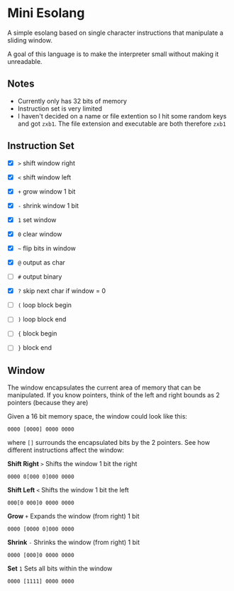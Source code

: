 # Mini Esolang
A simple esolang based on single character instructions that manipulate a sliding window.

A goal of this language is to make the interpreter small without making it unreadable.

## Notes
- Currently only has 32 bits of memory
- Instruction set is very limited
- I haven't decided on a name or file extention so I hit some random keys and got `zxb1`. The file extension and executable are both therefore `zxb1`

## Instruction Set

- [x] `>` shift window right
- [x] `<` shift window left
- [x] `+` grow window 1 bit
- [x] `-` shrink window 1 bit
- [x] `1` set window
- [x] `0` clear window
- [x] `~` flip bits in window
- [x] `@` output as char
- [ ] `#` output binary
- [x] `?` skip next char if window = 0

- [ ] `(` loop block begin
- [ ] `)` loop block end
- [ ] `{` block begin
- [ ] `}` block end

## Window

The window encapsulates the current area of memory that can be manipulated. If you know pointers, think of the left and right bounds as 2 pointers (because they are)

Given a 16 bit memory space, the window could look like this:
```
0000 [0000] 0000 0000
```
where `[]` surrounds the encapsulated bits by the 2 pointers. See how different instructions affect the window:

**Shift Right** `>`
Shifts the window 1 bit the right
```
0000 0[000 0]000 0000
```

**Shift Left** `<`
Shifts the window 1 bit the left

```
000[0 000]0 0000 0000
```

**Grow** `+`
Expands the window (from right) 1 bit
```
0000 [0000 0]000 0000
```

**Shrink** `-`
Shrinks the window (from right) 1 bit
```
0000 [000]0 0000 0000
```

**Set** `1`
Sets all bits within the window
```
0000 [1111] 0000 0000
```
